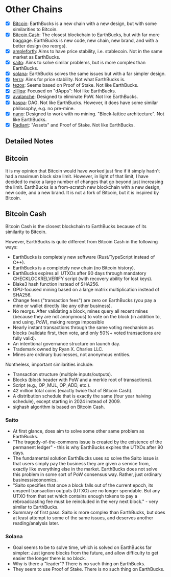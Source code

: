 # Other Chains

- [x] [Bitcoin](https://bitcoin.org/bitcoin.pdf): EarthBucks is a new chain
  with a new design, but with some similarities to Bitcoin.
- [x] [Bitcoin Cash](https://bitcoincash.org): The closest blockchain to
  EarthBucks, but with far more baggage. EarthBucks is new code, new chain, new
  brand, and with a better design (no reorgs).
- [x] [ampleforth](https://www.ampleforth.org/): Aims to have price stability,
  i.e. stablecoin. Not in the same market as EarthBucks.
- [x] [saito](https://saito.io/saito-whitepaper.pdf): Aims to solve similar
  problems, but is more complex than EarthBucks.
- [x] [solana](https://solana.com/solana-whitepaper.pdf): EarthBucks solves the
  same issues but with a far simpler design.
- [x] [terra](https://terra.money/Terra_White_paper.pdf): Aims for price
  stability. Not what EarthBucks is.
- [x] [tezos](https://tezos.com/whitepaper.pdf): Seems based on Proof of Stake.
  Not like EarthBucks.
- [x] [zilliqa](https://zilliqa.com/whitepaper.pdf): Focused on "dApps": Not
  like EarthBucks.
- [x] [avalanche](https://www.avalabs.org/whitepapers): Designed to eliminate
  PoW. Not like EarthBucks.
- [x] [kaspa](https://wiki.kaspa.org/en/kaspa): DAG. Not like EarthBucks.
  However, it does have some similar philosophy, e.g. no pre-mine.
- [x] [nano](https://docs.nano.org): Designed to work with no mining.
  "Block-lattice architecture". Not like EarthBucks.
- [x] [Radiant](https://radiantblockchain.org/radiant.pdf): "Assets" and Proof
  of Stake. Not like EarthBucks.

## Detailed Notes

## Bitcoin

It is my opinion that Bitcoin would have worked just fine if it simply hadn't
had a maximum block size limit. However, in light of that limit, I have decided
to make a large number of changes that go beyond just increasing the limit.
EarthBucks is a from-scratch new blockchain with a new design, new code, and a
new brand. It is not a fork of Bitcoin, but it is inspired by Bitcoin.

## Bitcoin Cash

Bitcoin Cash is the closest blockchain to EarthBucks because of its similarity
to Bitcoin.

However, EarthBucks is quite different from Bitcoin Cash in the following ways:

- EarthBucks is completely new software (Rust/TypeScript instead of C++).
- EarthBucks is a completely new chain (no Bitcoin history).
- EarthBucks expires all UTXOs after 90 days through mandatory
  CHECKLOCKRELVERIFY script (with recovery ability for lost keys).
- Blake3 hash function instead of SHA256.
- GPU-focused mining based on a large matrix multiplication instead of SHA256.
- Change fees ("transaction fees") are zero on EarthBucks (you pay a mine or
  wallet directly like any other business).
- No reorgs. After validating a block, mines query all recent mines (because
  they are not anonymous) to vote on the block (in addition to, and using, PoW),
  making reorgs impossible
- Nearly instant transactions through the same voting mechanism as blocks
  (validate first, then vote, and only 50%+ voted transactions are fully valid).
- An intentional governance structure on launch day.
- Trademark owned by Ryan X. Charles LLC.
- Mines are ordinary businesses, not anonymous entities.

Nontheless, important similarities include:

- Transaction structure (multiple inputs/outputs).
- Blocks (block header with PoW and a merkle root of transactions).
- Script (e.g., OP_MUL, OP_ADD, etc.).
- 42 million total coins (exactly twice that of Bitcoin Cash).
- A distribution schedule that is exactly the same (four year halving schedule),
  except starting in 2024 instead of 2009.
- sighash algorithm is based on Bitcoin Cash.

### Saito

- At first glance, does aim to solve some other same problem as EarthBucks.
- "The tragedy-of-the-commons issue is created by the existence of the permanent
  ledger" - this is why EarthBucks expires the UTXOs after 90 days.
- The fundamental solution EarthBucks uses so solve the Saito issue is that
  users simply pay the business they are given a service from, exactly like
  everything else in the market. EarthBucks does not solve this problem in some
  sort of PoW consensus way. Rather, just ordinary business/economics.
- "Saito specifies that once a block falls out of the current epoch, its unspent
  transaction outputs (UTXO) are no longer spendable. But any UTXO from that set
  which contains enough tokens to pay a rebroadcasting fee must be reincluded in
  the very next block." - very similar to EarthBucks.
- Summary of first pass: Saito is more complex than EarthBucks, but does at
  least attempt to some of the same issues, and deserves another
  reading/analysis later.

### Solana

- Goal seems to be to solve time, which is solved on EarthBucks far simpler:
  Just ignore blocks from the future, and allow difficulty to get easier the
  longer there is no block.
- Why is there a "leader"? There is no such thing on EarthBucks.
- They seem to use Proof of Stake. There is no such thing on EarthBucks.
